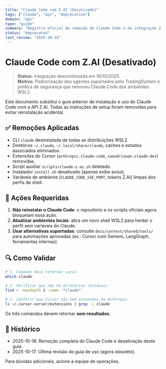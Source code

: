 ```yaml
---
title: "Claude Code com Z.AI (Desativado)"
tags: ["claude", "ops", "deprecation"]
domain: "ops"
type: "guide"
summary: "Registro oficial da remoção do Claude Code e da integração Z.AI dos ambientes WSL2."
status: "deprecated"
last_review: "2025-10-18"
---
```


# Claude Code com Z.AI (Desativado)

> **Status:** Integração descontinuada em 18/10/2025.  
> **Motivo:** Padronização dos agentes suportados pelo TradingSystem e política de segurança que removeu Claude Code dos ambientes WSL2.

Este documento substitui o guia anterior de instalação e uso do Claude Code com a API Z.AI. Todas as instruções de setup foram removidas para evitar reinstalação acidental.

## ✅ Remoções Aplicadas

- CLI `claude` desinstalada de todas as distribuições WSL2.
- Diretórios `~/.claude`, `~/.local/share/claude`, caches e estados associados eliminados.
- Extensões do Cursor (`anthropic.claude-code`, `saoudrizwan.claude-dev`) removidas.
- Script auxiliar `scripts/claude-z-ai.sh` deletado.
- Instalador `install.sh` desativado (apenas exibe aviso).
- Variáveis de ambiente (`CLAUDE_CODE_SSE_PORT`, tokens Z.AI) limpas dos perfis de shell.

## 🔁 Ações Requeridas

1. **Não reinstalar o Claude Code**: o repositório e os scripts oficiais agora bloqueiam essa ação.
2. **Atualizar ambientes locais**: abra um novo shell WSL2 para herdar o perfil sem variáveis do Claude.
3. **Usar alternativas suportadas**: consulte `docs/context/shared/tools/` para automações aprovadas (ex.: Cursor com Gemeni, LangGraph, ferramentas internas).

## 🔍 Como Validar

```bash
# 1. Comando deve retornar vazio
which claude

# 2. Verificar que não há diretórios residuais
find ~ -maxdepth 2 -name '*claude*'

# 3. Conferir que Cursor não tem extensões da Anthropic
ls ~/.cursor-server/extensions | grep -i claude
```

Os três comandos devem retornar **sem resultados**.

## 📝 Histórico

- 2025-10-18: Remoção completa do Claude Code e desativação deste guia.
- 2025-10-17: Última revisão do guia de uso (agora obsoleto).

Para dúvidas adicionais, acione a equipe de operações.
